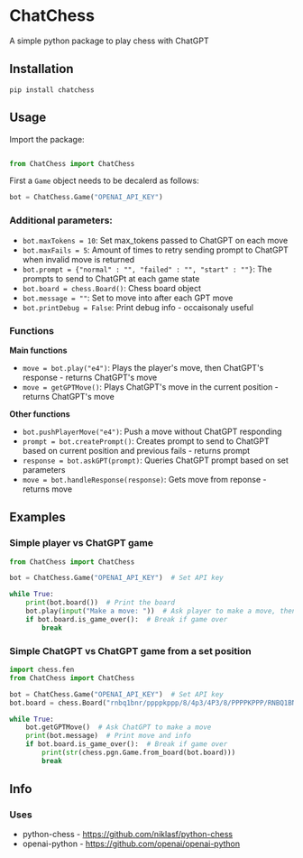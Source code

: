 # ChatChess
A simple python package to play chess with ChatGPT

## Installation

```
pip install chatchess
```

## Usage

Import the package:

```python

from ChatChess import ChatChess
```

First a `Game` object needs to be decalerd as follows:
```python
bot = ChatChess.Game("OPENAI_API_KEY")
```

### Additional parameters:

- `bot.maxTokens = 10`: Set max_tokens passed to ChatGPT on each move
- `bot.maxFails = 5`: Amount of times to retry sending prompt to ChatGPT when invalid move is returned
- `bot.prompt = {"normal" : "", "failed" : "", "start" : ""}`: The prompts to send to ChatGPt at each game state
- `bot.board = chess.Board()`: Chess board object
- `bot.message = ""`: Set to move into after each GPT move
- `bot.printDebug = False`: Print debug info - occaisonaly useful

### Functions

**Main functions**

- `move = bot.play("e4")`: Plays the player's move, then ChatGPT's response - returns ChatGPT's move
- `move = getGPTMove()`: Plays ChatGPT's move in the current position - returns ChatGPT's move

**Other functions**

- `bot.pushPlayerMove("e4")`: Push a move without ChatGPT responding
- `prompt = bot.createPrompt()`: Creates prompt to send to ChatGPT based on current position and previous fails - returns prompt
- `response = bot.askGPT(prompt)`: Queries ChatGPT prompt based on set parameters
- `move = bot.handleResponse(response)`: Gets move from reponse - returns move

## Examples

### Simple player vs ChatGPT game

```python
from ChatChess import ChatChess

bot = ChatChess.Game("OPENAI_API_KEY")  # Set API key

while True:
    print(bot.board())  # Print the board
    bot.play(input("Make a move: "))  # Ask player to make a move, then ChatGPT responds
    if bot.board.is_game_over():  # Break if game over
        break
```

### Simple ChatGPT vs ChatGPT game from a set position

```python
import chess.fen
from ChatChess import ChatChess

bot = ChatChess.Game("OPENAI_API_KEY")  # Set API key
bot.board = chess.Board("rnbq1bnr/ppppkppp/8/4p3/4P3/8/PPPPKPPP/RNBQ1BNR w - - 2 3")  # Set position

while True:
    bot.getGPTMove()  # Ask ChatGPT to make a move
    print(bot.message)  # Print move and info
    if bot.board.is_game_over():  # Break if game over
        print(str(chess.pgn.Game.from_board(bot.board)))
        break
```

## Info
### Uses
- python-chess - https://github.com/niklasf/python-chess
- openai-python - https://github.com/openai/openai-python
